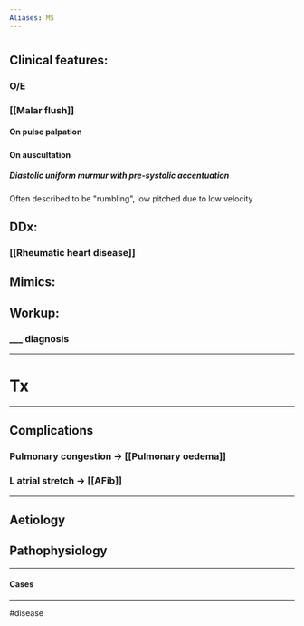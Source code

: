 ```yaml
---
Aliases: MS
---
```

# 
## Clinical features:
###
### O/E
### [[Malar flush]]
#### On pulse palpation
##### 
#### On auscultation
##### Diastolic uniform murmur with pre-systolic accentuation 
Often described to be "rumbling", low pitched due to low velocity
## DDx:
### [[Rheumatic heart disease]]
## Mimics:
###
## Workup:
### ___ diagnosis
---
# Tx

---
## Complications
###  Pulmonary congestion -> [[Pulmonary oedema]]
### L atrial stretch -> [[AFib]]

---
## Aetiology
## Pathophysiology

---
#### Cases


---
#disease 